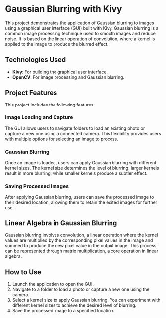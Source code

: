# Gaussian Blurring with Kivy

This project demonstrates the application of Gaussian blurring to images using a graphical user interface (GUI) built with Kivy. Gaussian blurring is a common image processing technique used to smooth images and reduce noise. It is based on the linear operation of convolution, where a kernel is applied to the image to produce the blurred effect.

## Technologies Used
- **Kivy**: For building the graphical user interface.
- **OpenCV**: For image processing and Gaussian blurring.

## Project Features
This project includes the following features:

### Image Loading and Capture
The GUI allows users to navigate folders to load an existing photo or capture a new one using a connected camera. This flexibility provides users with multiple options for selecting an image to process.

### Gaussian Blurring
Once an image is loaded, users can apply Gaussian blurring with different kernel sizes. The kernel size determines the level of blurring: larger kernels result in more blurring, while smaller kernels produce a subtler effect.

### Saving Processed Images
After applying Gaussian blurring, users can save the processed image to their desired location, allowing them to retain the edited images for further use.

## Linear Algebra in Gaussian Blurring
Gaussian blurring involves convolution, a linear operation where the kernel values are multiplied by the corresponding pixel values in the image and summed to produce the new pixel value in the output image. This process can be represented through matrix multiplication, a core operation in linear algebra.

## How to Use
1. Launch the application to open the GUI.
2. Navigate to a folder to load a photo or capture a new one using the camera.
3. Select a kernel size to apply Gaussian blurring. You can experiment with different kernel sizes to achieve the desired level of blurring.
4. Save the processed image to a specified location.


